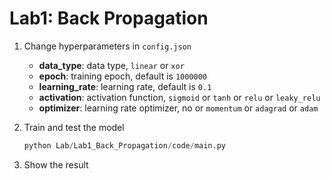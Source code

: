 # Lab1: Back Propagation

1. Change hyperparameters in `config.json` 
    - **data_type**: data type, `linear` or `xor`
    - **epoch**: training epoch, default is `1000000`
    - **learning_rate**: learning rate, default is `0.1`
    - **activation**: activation function, `sigmoid` or `tanh` or `relu` or `leaky_relu`
    - **optimizer**: learning rate optimizer, no or `momentum` or `adagrad` or `adam`
2. Train and test the model
    
    ```python
    python Lab/Lab1_Back_Propagation/code/main.py
    ```
    
3. Show the result
